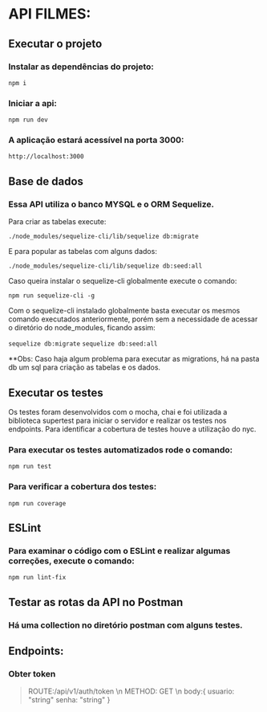 # API FILMES:

## Executar o projeto

### Instalar as dependências do projeto:

`npm i`

### Iniciar a api:

`npm run dev`

### A aplicação estará acessível na porta 3000:

`http://localhost:3000`


## Base de dados

### Essa API utiliza o banco MYSQL e o ORM Sequelize.

Para criar as tabelas execute:

`./node_modules/sequelize-cli/lib/sequelize db:migrate`

E para popular as tabelas com alguns dados:

`./node_modules/sequelize-cli/lib/sequelize db:seed:all`

Caso queira instalar o sequelize-cli globalmente execute o comando:

`npm run sequelize-cli -g`

Com o sequelize-cli instalado globalmente basta executar os mesmos comando executados anteriormente, porém sem a necessidade de acessar o diretório do node_modules, ficando assim:

`sequelize db:migrate`
`sequelize db:seed:all`

**Obs: Caso haja algum problema para executar as migrations, há na pasta db um sql para criação as tabelas e os dados.

## Executar os testes

Os testes foram desenvolvidos com o mocha, chai e foi utilizada a biblioteca supertest para iniciar o servidor e realizar os testes nos endpoints. Para identificar a cobertura de testes houve a utilização do nyc.

### Para executar os testes automatizados rode o comando:

`npm run test`

### Para verificar a cobertura dos testes:

`npm run coverage`

## ESLint

### Para examinar o código com o ESLint e realizar algumas correções, execute o comando:

`npm run lint-fix`

## Testar as rotas da API no Postman

### Há uma collection no diretório postman com alguns testes.

## Endpoints:

### Obter token

> ROUTE:/api/v1/auth/token \n
> METHOD: GET \n
> body:{ 
>  usuario: "string"
>  senha: "string"
> }

